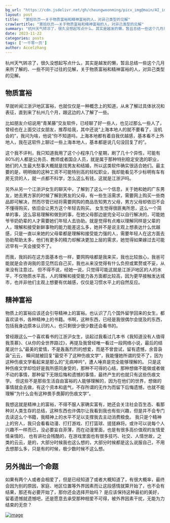 ```yaml
---
bg_url: "https://cdn.jsdelivr.net/gh/cheungwoonming/picx_img@main/AI_img/AI-image-025.jpg"
layout: post
title:  "第拾玖页——关于物质富裕和精神富裕的人，对异己类型的见解"
crawlertitle: "第拾玖页——关于物质富裕和精神富裕的人，对异己类型的见解"
summary: "杭州天气转凉了，很久没想起写点什么，其实是越发的懒，暂且总结一些这个几月来所了解的、一些不同于过往的见解，关于物质富裕和精神富裕的人，对异己类型的见解..."
date: 2023-11-22
categories: posts
tags: ['一千零一页']
author: Accelzhang
---
```


杭州天气转凉了，很久没想起写点什么，其实是越发的懒，暂且总结一些这个几月来所了解的、一些不同于过往的见解，关于物质富裕和精神富裕的人，对异己类型的见解。

## 物质富裕

早就听闻江浙沪地区富裕，也就仅仅是一种概念上的知道，从未了解过具体状况和表征，直到来了杭州几个月，跟这边的人了解了一些。

比如朋友介绍说用“青某藤”交友软件，已经聊了好一些人，也见过那么一些人了，曾经也在上面交过女朋友，推荐给我，其中还说“上海本地人的就不要看了，没机会的”，我问为啥，他说“你不知道吗，上海本地都有着自我优越感，基本看不上外地人，我在这软件上聊过一些上海本地人，基本都是说几句没回复了的”。

这个我不评判，我只知道我用了这个小程序几个星期，刷了几十个异性，可能有80%的人都是公务员、教师或者国企人员，就是属于那种特别稳定安逸的职业，她们的人生最大愁事大概就是找男友和结婚，所以这类软件确实很适合她们。最主要的是，明明做的这种工资不可能特别高的轻松职业，我却能看见不少标明有车有房无贷的人，就一点都不科学，怎么这么有钱，这就是江浙沪吗。

另外从另一个江浙沪女生的聊天中，了解到了这么一个信息，关于她和她的广东男友，她去男方家的时候了解到男友的父母，有一些生活需求，需要网上购买一些商品即可解决，然而尽管已经将需要网购的商品告知男方父母，男方父母却依旧不会不懂得购买，依旧会让男方这个年轻去购买。
女生觉得很匪夷所思，这么一个简单的事，这么容易理解和做到的事，在她父母那边是完全可以自行解决的，可能她爷爷奶奶辈的人才需要她们年轻人去协助。就是觉得有点难以理解同样是父辈的人，理解和接受新鲜事物的能力能差这么多，她并不是说主观上想表达什么优越感，只是一直以来她的父母辈都是理解和接受能力强的人，需要年轻人在这方面去协助帮助太多，他们有更多的精力却解决更加上层的需求，她觉得如果嫁过去可能迟早有一天会接受不了。

而我，我妈妈在这方面基本也一样，要网购啥都是我来买，我也比较放心，我爸可能就是会咨询我的意见然后自己买，我也从来没觉得有什么负担或累赘或不妥，从来没有注意过。
但不得不说，经她一说，只觉得可能这就是江浙沪地区的人的水平，不仅物质水平高，人的理解和接受能力各方面都比较高，因为更早接触发达城市，也并非他们主观上想要有优越感，仅仅是习惯水平上的自然反应。

## 精神富裕

物质上的富裕应该还会引导精神上的富裕。也认识了几个国外留学回来的女生，都喜欢读书，各种精神上的书籍。书啊，这种东西，已经是我很偶尔会提及的东西，包括我身边原本认识的人，也只剩很少很少数还会看书的。

曾经跟这么一个喜欢看书的江浙沪女生，谈起过我看过几本书《我知道没有人值得我羡慕》、《从你的全世界路过》，再提及我曾经唯一看过一段网络小说，最后的结尾说什么“最美的爱情，不是轰轰烈烈的想爱，而是不曾尝试，留有遗憾，余音袅袅”云云，
瞬间就被回复”最受不了这种伤痕文学“，我能懂她所谓的受不了，因为这种伤痕文学看起来是那么的”无病呻吟“，遭人唾弃是完全能够理解的。
只是这种伤痕文学却恰好是我所感同身受的，那种不可得的心结，那种想做不能做或者做不动的事情，那种留下无限后悔和遗憾的事情，最终产生的也就只有这些伤痕文学。
但这些不是那些生活自由富裕的人能够理解的，因为在他们的世界，想做的事情就会去做，有这个资本和底气，不存所谓的无作为而留下后悔遗憾，也就不能理解”为什么会有这种畏手畏脚的伤痕文学“。

我想这就是精神上的富裕，不得不服人家确实富有，她还会关注社会百生态、看那种对人类生存的总结，这种东西也许偶尔让我看到我也有些兴趣，但是并不会专门去读这么个书籍，我精神上的水平不足以支撑我去主动消费粮食。
我只是个精神上的穷人，我只会看看动漫、打打游戏、打打篮球、搓搓麻将。或许可以说每个人兴趣不一样而已，没必要妄自菲薄，而在动漫里面，也是有很多高价值观的友情爱情亲情的，
也有讲社会残酷的，在游戏里面也有很多技巧、社交、人情世故，之类的云云，是的，大部分时候我也这么想的，大部分时候都是这么说服自己，不用去想那么多，只是有的时候，极少数时候不这么想。

## 另外抛出一个命题
如果有两个人或者会相爱了，但是已经知道了或者大概知道了，有很大概率，最终会因为别的原因，家庭、地区位置等外界因素而让这段感情就算开始了，也不会有结果，那还有必要开始了，那你还会选择开始吗？
是应该保持这种最初的美好，留着遗憾就遗憾吧，还是愿意去承受那种相爱不可得，被外界因素干扰，无能为力结束的无奈？

[![image](https://cdn.jsdelivr.net/gh/cheungwoonming/picx_img@main/AI_img/AI-image-025.jpg)](https://cdn.jsdelivr.net/gh/cheungwoonming/picx_img@main/AI_img/AI-image-025.jpg)

